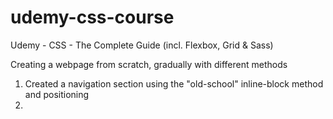 # udemy-css-course
Udemy - CSS - The Complete Guide (incl. Flexbox, Grid & Sass)

Creating a webpage from scratch, gradually with different methods 

1. Created a navigation section using the "old-school" inline-block method and positioning
2. 
